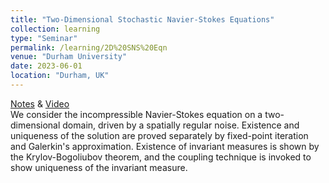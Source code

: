 ```yaml
---
title: "Two-Dimensional Stochastic Navier-Stokes Equations"
collection: learning
type: "Seminar"
permalink: /learning/2D%20SNS%20Eqn
venue: "Durham University"
date: 2023-06-01
location: "Durham, UK"
---
```


[Notes](http://edwardzhi.github.io/files/2D%20SNS%20Eqn.pdf) & [Video](https://space.bilibili.com/330668554/channel/collectiondetail?sid=1106870)<br>
We consider the incompressible Navier-Stokes equation on a two-dimensional domain, driven by a spatially regular noise. Existence and uniqueness of the solution are proved separately by fixed-point iteration and Galerkin's approximation. Existence of invariant measures is shown by the Krylov-Bogoliubov theorem, and the coupling technique is invoked to show uniqueness of the invariant measure.
